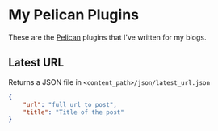 # My Pelican Plugins #

These are the [Pelican][pelican] plugins that I've written for my blogs.

## Latest URL ##

Returns a JSON file in `<content_path>/json/latest_url.json`

```JSON
{
	"url": "full url to post",
	"title": "Title of the post"
}
```


[pelican]: http://blog.getpelican.com
